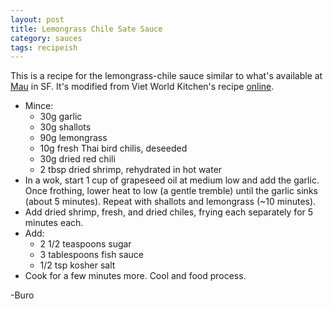 ```yaml
---
layout: post
title: Lemongrass Chile Sate Sauce
category: sauces
tags: recipeish
---
```


This is a recipe for the lemongrass-chile sauce similar to what's available at
[Mau][mau] in SF. It's modified from Viet World Kitchen's recipe
[online][recipe].

* Mince:
  - 30g garlic
  - 30g shallots
  - 90g lemongrass
  - 10g fresh Thai bird chilis, deseeded
  - 30g dried red chili
  - 2 tbsp dried shrimp, rehydrated in hot water
* In a wok, start 1 cup of grapeseed oil at medium low and add the garlic. Once
  frothing, lower heat to low (a gentle tremble) until the garlic sinks (about 5
  minutes). Repeat with shallots and lemongrass (~10 minutes).
* Add dried shrimp, fresh, and dried chiles, frying each separately for 5
  minutes each.
* Add:
  - 2 1/2 teaspoons sugar
  - 3 tablespoons fish sauce
  - 1/2 tsp kosher salt
* Cook for a few minutes more. Cool and food process.

[recipe]: https://www.vietworldkitchen.com/blog/2007/07/lemongrass-chil.html
[mau]: https://www.yelp.com/biz/mau-san-francisco

-Buro
